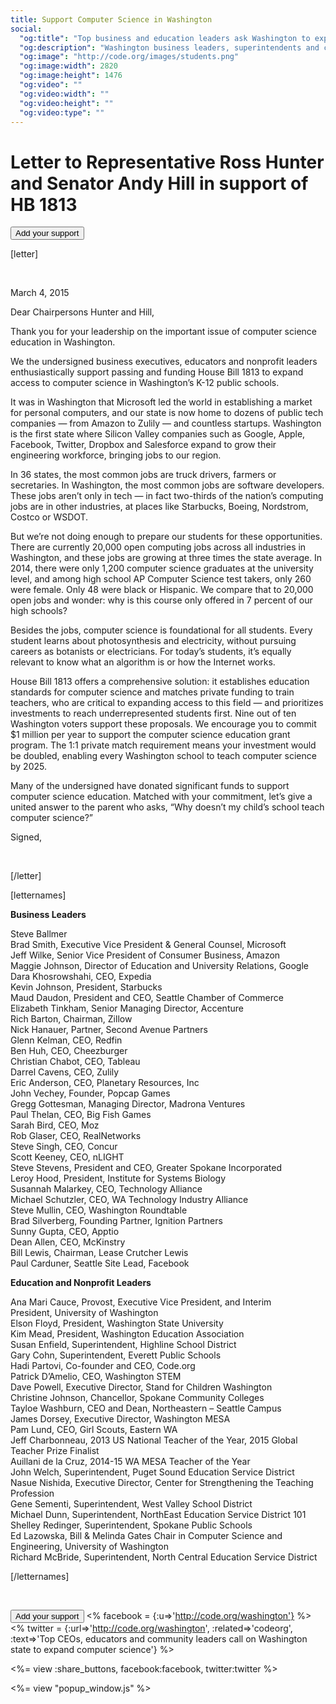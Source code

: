 ```yaml
---
title: Support Computer Science in Washington
social:
  "og:title": "Top business and education leaders ask Washington to expand computer science"
  "og:description": "Washington business leaders, superintendents and community leaders released a letter, urging Washington state to help schools catch up to 21st century demands."
  "og:image": "http://code.org/images/students.png"
  "og:image:width": 2820
  "og:image:height": 1476
  "og:video": ""
  "og:video:width": ""
  "og:video:height": ""
  "og:video:type": ""
---
```


# Letter to Representative Ross Hunter and Senator Andy Hill in support of HB 1813

[<button>Add your support</button>](http://www.congressweb.com/Code/11)

[letter]

<br />

March 4, 2015

Dear Chairpersons Hunter and Hill,


Thank you for your leadership on the important issue of computer science education in Washington.

We the undersigned business executives, educators and nonprofit leaders enthusiastically support passing and funding House Bill 1813 to expand access to computer science in Washington’s K-12 public schools. 

It was in Washington that Microsoft led the world in establishing a market for personal computers, and our state is now home to dozens of public tech companies — from Amazon to Zulily — and countless startups. Washington is the first state where Silicon Valley companies such as Google, Apple, Facebook, Twitter, Dropbox and Salesforce expand to grow their engineering workforce, bringing jobs to our region. 

In 36 states, the most common jobs are truck drivers, farmers or secretaries. In Washington, the most common jobs are software developers. These jobs aren’t only in tech &mdash; in fact two-thirds of the nation’s computing jobs are in other industries, at places like Starbucks, Boeing, Nordstrom, Costco or WSDOT. 

But we’re not doing enough to prepare our students for these opportunities. There are currently 20,000 open computing jobs across all industries in Washington, and these jobs are growing at three times the state average. In 2014, there were only 1,200 computer science graduates at the university level, and among high school AP Computer Science test takers, only 260 were female. Only 48 were black or Hispanic. We compare that to 20,000 open jobs and wonder: why is this course only offered in 7 percent of our high schools?

Besides the jobs, computer science is foundational for all students. Every student learns about photosynthesis and electricity, without pursuing careers as botanists or electricians. For today’s students, it’s equally relevant to know what an algorithm is or how the Internet works.

House Bill 1813 offers a comprehensive solution: it establishes education standards for computer science and matches private funding to train teachers, who are critical to expanding access to this field — and prioritizes investments to reach underrepresented students first. Nine out of ten Washington voters support these proposals. We encourage you to commit $1 million per year to support the computer science education grant program. The 1:1 private match requirement means your investment would be doubled, enabling every Washington school to teach computer science by 2025.

Many of the undersigned have donated significant funds to support computer science education. Matched with your commitment, let’s give a united answer to the parent who asks, “Why doesn’t my child’s school teach computer science?”

Signed, 

<br />

[/letter]

[letternames]

**Business Leaders**

Steve Ballmer<br />
Brad Smith, Executive Vice President & General Counsel, Microsoft<br />
Jeff Wilke, Senior Vice President of Consumer Business, Amazon<br />
Maggie Johnson, Director of Education and University Relations, Google<br />
Dara Khosrowshahi, CEO, Expedia<br />
Kevin Johnson, President, Starbucks<br />
Maud Daudon, President and CEO, Seattle Chamber of Commerce<br />
Elizabeth Tinkham, Senior Managing Director, Accenture<br />
Rich Barton, Chairman, Zillow<br />
Nick Hanauer, Partner, Second Avenue Partners<br />
Glenn Kelman, CEO, Redfin<br />
Ben Huh, CEO, Cheezburger<br />
Christian Chabot, CEO, Tableau<br />
Darrel Cavens, CEO, Zulily<br />
Eric Anderson, CEO, Planetary Resources, Inc<br />
John Vechey, Founder, Popcap Games<br />
Gregg Gottesman, Managing Director, Madrona Ventures<br />
Paul Thelan, CEO, Big Fish Games<br />
Sarah Bird, CEO, Moz<br />
Rob Glaser, CEO, RealNetworks<br />
Steve Singh, CEO, Concur<br />
Scott Keeney, CEO, nLIGHT<br />
Steve Stevens, President and CEO, Greater Spokane Incorporated<br />
Leroy Hood, President, Institute for Systems Biology<br />
Susannah Malarkey, CEO, Technology Alliance<br />
Michael Schutzler, CEO, WA Technology Industry Alliance<br />
Steve Mullin, CEO, Washington Roundtable<br />
Brad Silverberg, Founding Partner, Ignition Partners<br />
Sunny Gupta, CEO, Apptio<br />
Dean Allen, CEO, McKinstry<br />
Bill Lewis, Chairman, Lease Crutcher Lewis<br />
Paul Carduner, Seattle Site Lead, Facebook<br />

**Education and Nonprofit Leaders**

Ana Mari Cauce, Provost, Executive Vice President, and Interim <br />President, University of Washington<br />
Elson Floyd, President, Washington State University<br />
Kim Mead, President, Washington Education Association<br />
Susan Enfield, Superintendent, Highline School District<br />
Gary Cohn, Superintendent, Everett Public Schools<br />
Hadi Partovi, Co-founder and CEO, Code.org<br />
Patrick D’Amelio, CEO, Washington STEM<br />
Dave Powell, Executive Director, Stand for Children Washington<br />
Christine Johnson, Chancellor, Spokane Community Colleges<br />
Tayloe Washburn, CEO and Dean, Northeastern – Seattle Campus<br />
James Dorsey, Executive Director, Washington MESA<br />
Pam Lund, CEO, Girl Scouts, Eastern WA<br />
Jeff Charbonneau, 2013 US National Teacher of the Year, 2015 Global Teacher Prize Finalist<br />
Auillani de la Cruz, 2014-15 WA MESA Teacher of the Year<br /> 
John Welch, Superintendent, Puget Sound Education Service District<br />
Nasue Nishida, Executive Director, Center for Strengthening the Teaching Profession<br />
Gene Sementi, Superintendent, West Valley School District<br />
Michael Dunn, Superintendent, NorthEast Education Service District 101<br />
Shelley Redinger, Superintendent, Spokane Public Schools<br />
Ed Lazowska, Bill & Melinda Gates Chair in Computer Science and Engineering, University of Washington<br />
Richard McBride, Superintendent, North Central Education Service District<br />

[/letternames]

<br />

[<button>Add your support</button>](http://www.congressweb.com/Code/11) <% facebook = {:u=>'http://code.org/washington'} %>
<% twitter = {:url=>'http://code.org/washington', :related=>'codeorg', :text=>'Top CEOs, educators and community leaders call on Washington state to expand computer science'} %>

<%= view :share_buttons, facebook:facebook, twitter:twitter %>

<%= view "popup_window.js" %>

<br style="clear: both;">


